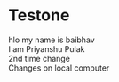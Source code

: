 # Testone


hlo my name is baibhav<br>
I am Priyanshu Pulak<br>
2nd time change<br>
Changes on local computer